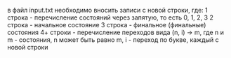 в файл input.txt необходимо вносить записи с новой строки, где:
  1 строка - перечисление состояний через запятую, то есть 0, 1, 2, 3
  2 строка - начальное состояние
  3 строка - финальное (финальные) состояния 
  4+ строки - перечисление переходов вида (n, i) -> m, где n и m - состояния, n может быть равно m, i - переход по букве, каждый с новой строки 
  

